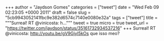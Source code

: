 
+++
author = "Jaydson Gomes"
categories = ["tweet"]
date = "Wed Feb 09 02:23:05 +0000 2011"
draft = false
slug = "5cb9943052141fbc9e382d6574c7140e0080e32a"
tags = ["tweet"]
title = """Surreal! RT @vinicosta: h..."""
tweet = true
micro = true
tweet_url = "https://twitter.com/jaydson/status/35161732934537216"
+++
Surreal! RT @vinicosta: http://youtu.be/gV9Gjyl5kOs que isso meo?
